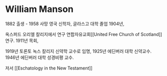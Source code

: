 # William Manson

1882 출생 - 1958 사망 영국 신학자, 
글라스고 대학 졸업 1904년,

옥스퍼드 오리엘 칼리지에서 연구 연합자유교회[[United Free Church of Scotland]] 연구.
1911년 목회,

1919년 토론토 녹스 칼리지 신약학 교수로 임명,
1925년 에딘버러 대학 신약교수.
1946년 에딘버러 대학 성경비평 교수.

저서
[[Eschatology in the New Testament]]

